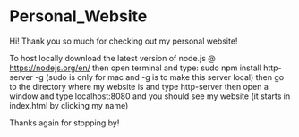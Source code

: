 # Personal_Website 

Hi! Thank you so much for checking out my personal website! 

To host locally download the latest version of node.js @ https://nodejs.org/en/
then open terminal and type: sudo npm install http-server -g (sudo is only for mac and -g is to make this server local)
then go to the directory where my website is and type http-server
then open a window and type localhost:8080 and you should see my website (it starts in index.html by clicking my name)

Thanks again for stopping by!
